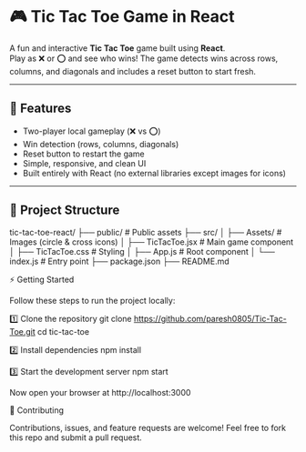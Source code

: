 # 🎮 Tic Tac Toe Game in React

A fun and interactive **Tic Tac Toe** game built using **React**.  
Play as ❌ or ⭕ and see who wins! The game detects wins across rows, columns, and diagonals and includes a reset button to start fresh.  

---

## 🚀 Features
- Two-player local gameplay (❌ vs ⭕)  
- Win detection (rows, columns, diagonals)  
- Reset button to restart the game  
- Simple, responsive, and clean UI  
- Built entirely with React (no external libraries except images for icons)  

---

## 📂 Project Structure
tic-tac-toe-react/
├── public/ # Public assets
├── src/
│ ├── Assets/ # Images (circle & cross icons)
│ ├── TicTacToe.jsx # Main game component
│ ├── TicTacToe.css # Styling
│ ├── App.js # Root component
│ └── index.js # Entry point
├── package.json
├── README.md

⚡ Getting Started

Follow these steps to run the project locally:

1️⃣ Clone the repository
git clone https://github.com/paresh0805/Tic-Tac-Toe.git
cd tic-tac-toe

2️⃣ Install dependencies
npm install

3️⃣ Start the development server
npm start

Now open your browser at http://localhost:3000 

🤝 Contributing

Contributions, issues, and feature requests are welcome!
Feel free to fork this repo and submit a pull request.

